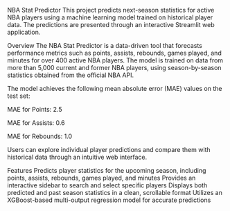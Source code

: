 NBA Stat Predictor
This project predicts next-season statistics for active NBA players using a machine learning model trained on historical player data. The predictions are presented through an interactive Streamlit web application.

Overview
The NBA Stat Predictor is a data-driven tool that forecasts performance metrics such as points, assists, rebounds, games played, and minutes for over 400 active NBA players. The model is trained on data from more than 5,000 current and former NBA players, using season-by-season statistics obtained from the official NBA API.

The model achieves the following mean absolute error (MAE) values on the test set:

MAE for Points: 2.5

MAE for Assists: 0.6

MAE for Rebounds: 1.0

Users can explore individual player predictions and compare them with historical data through an intuitive web interface.

Features
Predicts player statistics for the upcoming season, including points, assists, rebounds, games played, and minutes
Provides an interactive sidebar to search and select specific players
Displays both predicted and past season statistics in a clean, scrollable format
Utilizes an XGBoost-based multi-output regression model for accurate predictions
